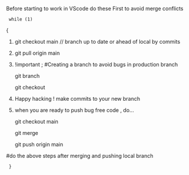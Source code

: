  Before starting to work  in   VScode  do these First  to avoid merge conflicts 
   
     while (1) 
{ 


1) git checkout main  // branch up to date or ahead of local by commits 

2) git pull origin main 

3) !important ;   #Creating a branch to avoid bugs in production branch 

     git branch <your branch name>
  
     git checkout  <your branch name>


4)  Happy hacking ! 
    make commits to your new branch  

5)  when you are ready to push bug free code , do...
     
     git checkout main 

     git merge  <your branch name> 

     git push origin main 

  #do the above steps after merging and pushing  local  branch  
  
     }


